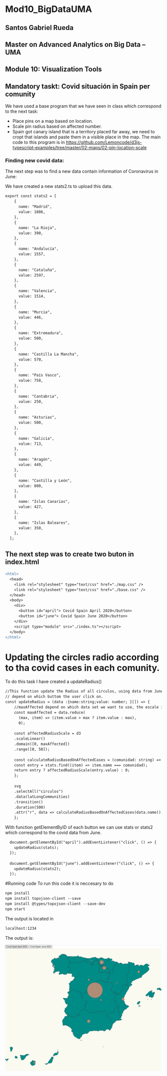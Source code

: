 # Mod10_BigDataUMA
## Santos Gabriel Rueda
## Master on Advanced Analytics on Big Data – UMA
## Module 10: Visualization Tools

## Mandatory taskt: Covid situación in Spain per comunity

We have used a base program that we have seen in class which correspond to the next task:

- Place pins on a map based on location.
- Scale pin radius based on affected number.
- Spain got canary island that is a territory placed far away, we need to cropt that islands and paste them in a visible  place in the map.
The main code to this program is in https://github.com/Lemoncode/d3js-typescript-examples/tree/master/02-maps/02-pin-location-scale 

### Finding new covid data:
The next step was to find a new data contain information of Coronavirus in June:

We have created a new stats2.ts to upload this data.

```diff
export const stats2 = [
    {
      name: "Madrid",
      value: 1886,
    },
    {
      name: "La Rioja",
      value: 390,
    },
    {
      name: "Andalucía",
      value: 1557,
    },
    {
      name: "Cataluña",
      value: 2597,
    },
    {
      name: "Valencia",
      value: 1514,
    },
    {
      name: "Murcia",
      value: 446,
    },
    {
      name: "Extremadura",
      value: 500,
    },
    {
      name: "Castilla La Mancha",
      value: 570,
    },
    {
      name: "País Vasco",
      value: 758,
    },
    {
      name: "Cantabria",
      value: 250,
    },
    {
      name: "Asturias",
      value: 500,
    },
    {
      name: "Galicia",
      value: 713,
    },
    {
      name: "Aragón",
      value: 449,
    },
    {
      name: "Castilla y León",
      value: 800,
    },
    {
      name: "Islas Canarias",
      value: 427,
    },
    {
      name: "Islas Baleares",
      value: 350,
    },
  ];
```

## The next step was to create two buton in index.html
```diff
<html>
  <head>
    <link rel="stylesheet" type="text/css" href="./map.css" />
    <link rel="stylesheet" type="text/css" href="./base.css" />
  </head>
  <body>
    <div>
      <button id="april"> Covid Spain April 2020</button>
      <button id="june"> Covid Spain June 2020</button>
    </div>
    <script type="module" src="./index.ts"></script>
  </body>
</html>
```

# Updating the circles radio according to tha covid cases in each comunity.
To do this task I have created a updateRadius()
```diff
//This function update the Radius of all circulos, using data from June or April
// depend on which buttom the user click on.
const updateRadius = (data :{name:string;value: number; }[]) => {  
    //maxAffected depend on which data set we want to use, the escale is different
    const maxAffected = data.reduce(
      (max, item) => (item.value > max ? item.value : max),
      0);

    const affectedRadiusScale = d3
    .scaleLinear()
    .domain([0, maxAffected])
    .range([0, 50]);

    const calculateRadiusBasedOnAffectedCases = (comunidad: string) => {
    const entry = stats.find((item) => item.name === comunidad);
    return entry ? affectedRadiusScale(entry.value) : 0;
    };

    svg
    .selectAll("circulos")
    .data(latLongCommunities) 
    .transition()
    .duration(500)
    .attr("r", data => calculateRadiusBasedOnAffectedCases(data.name));
    };
 ```
With function getElementByID of each button we can use stats or stats2 which correspond to the covid data from June.


```diff
  document.getElementById("april").addEventListener("click", () => {
    updateRadius(stats);
  });
  
  document.getElementById("june").addEventListener("click", () => {
    updateRadius(stats2);
  });
```

#Running code
To run this code it is neccesary to do
```diff
npm install
npm install topojson-client --save
npm install @types/topojson-client --save-dev
npm start
```
The output is located in 
```diff
localhost:1234
```


The output is:

![github-small](/content/covid.JPG)

